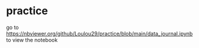 # practice

go to https://nbviewer.org/github/Loulou29/practice/blob/main/data_journal.ipynb to view the notebook
